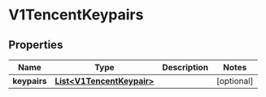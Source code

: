 # V1TencentKeypairs

## Properties
Name | Type | Description | Notes
------------ | ------------- | ------------- | -------------
**keypairs** | [**List&lt;V1TencentKeypair&gt;**](V1TencentKeypair.md) |  |  [optional]
